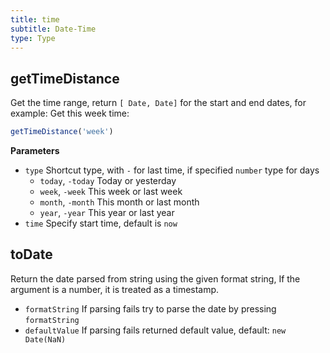 ```yaml
---
title: time
subtitle: Date-Time
type: Type
---
```


## getTimeDistance

Get the time range, return `[ Date, Date]` for the start and end dates, for example: Get this week time:

```ts
getTimeDistance('week')
```

**Parameters**

- `type` Shortcut type, with `-` for last time, if specified `number` type for days
  - `today`, `-today` Today or yesterday
  - `week`, `-week` This week or last week
  - `month`, `-month` This month or last month
  - `year`, `-year` This year or last year
- `time` Specify start time, default is `now`

## toDate

Return the date parsed from string using the given format string, If the argument is a number, it is treated as a timestamp.

* `formatString` If parsing fails try to parse the date by pressing `formatString`
* `defaultValue` If parsing fails returned default value, default: `new Date(NaN)`
